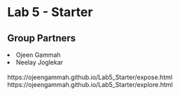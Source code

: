 # Lab 5 - Starter

## Group Partners 

<li>Ojeen Gammah </li>
<li>Neelay Joglekar</li>
<br>
https://ojeengammah.github.io/Lab5_Starter/expose.html
https://ojeengammah.github.io/Lab5_Starter/explore.html
